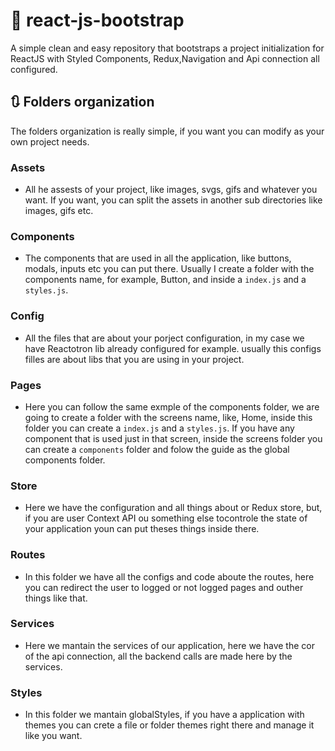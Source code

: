 # :dart: react-js-bootstrap
A simple clean and easy repository that bootstraps a project initialization for ReactJS with Styled Components, Redux,Navigation and Api connection all configured.

## :arrows_clockwise:	Folders organization
The folders organization is really simple, if you want you can modify as your own project needs.

### Assets
- All he assests of your project, like images, svgs, gifs and whatever you want. If you want, you can split the assets in another sub directories like images, gifs etc.

### Components
- The components that are used in all the application, like buttons, modals, inputs etc you can put there. Usually I create a folder with the components name, for example, Button, and inside a `index.js` and a `styles.js`.

### Config
- All the files that are about your porject configuration, in my case we have Reactotron lib already configured for example. usually this configs filles are about libs that you are using in your project.

### Pages
- Here you can follow the same exmple of the components folder, we are going to create a folder with the screens name, like, Home, inside this folder you can create a `index.js` and a `styles.js`. If you have any component that is used just in that screen, inside the screens folder you can create a `components` folder and folow the guide as the global components folder.

### Store
- Here we have the configuration and all things about or Redux store, but, if you are user Context API ou something else tocontrole the state of your application youn can put theses things inside there.

### Routes
- In this folder we have all the configs and code aboute the routes, here you can redirect the user to logged or not logged pages and outher things like that.

### Services
- Here we mantain the services of our application, here we have the cor of the api connection, all the backend calls are made here by the services.

### Styles
- In this folder we mantain globalStyles, if you have a application with themes you can crete a file or folder themes right there and manage it like you want.
